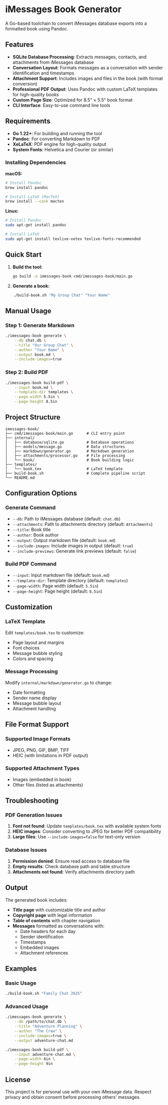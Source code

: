 # iMessages Book Generator

A Go-based toolchain to convert iMessages database exports into a formatted book using Pandoc.

## Features

- **SQLite Database Processing**: Extracts messages, contacts, and attachments from iMessages database
- **Conversation Layout**: Formats messages as a conversation with sender identification and timestamps
- **Attachment Support**: Includes images and files in the book (with format conversion)
- **Professional PDF Output**: Uses Pandoc with custom LaTeX templates for high-quality books
- **Custom Page Size**: Optimized for 8.5" × 5.5" book format
- **CLI Interface**: Easy-to-use command line tools

## Requirements

- **Go 1.22+**: For building and running the tool
- **Pandoc**: For converting Markdown to PDF
- **XeLaTeX**: PDF engine for high-quality output
- **System Fonts**: Helvetica and Courier (or similar)

### Installing Dependencies

**macOS:**
```bash
# Install Pandoc
brew install pandoc

# Install LaTeX (MacTeX)
brew install --cask mactex
```

**Linux:**
```bash
# Install Pandoc
sudo apt-get install pandoc

# Install LaTeX
sudo apt-get install texlive-xetex texlive-fonts-recommended
```

## Quick Start

1. **Build the tool:**
   ```bash
   go build -o imessages-book cmd/imessages-book/main.go
   ```

2. **Generate a book:**
   ```bash
   ./build-book.sh "My Group Chat" "Your Name"
   ```

## Manual Usage

### Step 1: Generate Markdown

```bash
./imessages-book generate \
    --db chat.db \
    --title "Our Group Chat" \
    --author "Your Name" \
    --output book.md \
    --include-images=true
```

### Step 2: Build PDF

```bash
./imessages-book build-pdf \
    --input book.md \
    --template-dir templates \
    --page-width 5.5in \
    --page-height 8.5in
```

## Project Structure

```
imessages-book/
├── cmd/imessages-book/main.go      # CLI entry point
├── internal/
│   ├── database/sqlite.go          # Database operations
│   ├── models/message.go           # Data structures
│   ├── markdown/generator.go       # Markdown generation
│   ├── attachments/processor.go    # File processing
│   └── book/                       # Book building logic
├── templates/
│   └── book.tex                    # LaTeX template
├── build-book.sh                   # Complete pipeline script
└── README.md
```

## Configuration Options

### Generate Command

- `--db`: Path to iMessages database (default: `chat.db`)
- `--attachments`: Path to attachments directory (default: `Attachments`)
- `--title`: Book title
- `--author`: Book author
- `--output`: Output markdown file (default: `book.md`)
- `--include-images`: Include images in output (default: `true`)
- `--include-previews`: Generate link previews (default: `false`)

### Build PDF Command

- `--input`: Input markdown file (default: `book.md`)
- `--template-dir`: Template directory (default: `templates`)
- `--page-width`: Page width (default: `5.5in`)
- `--page-height`: Page height (default: `8.5in`)

## Customization

### LaTeX Template

Edit `templates/book.tex` to customize:
- Page layout and margins
- Font choices
- Message bubble styling
- Colors and spacing

### Message Processing

Modify `internal/markdown/generator.go` to change:
- Date formatting
- Sender name display
- Message bubble layout
- Attachment handling

## File Format Support

### Supported Image Formats
- JPEG, PNG, GIF, BMP, TIFF
- HEIC (with limitations in PDF output)

### Supported Attachment Types
- Images (embedded in book)
- Other files (listed as attachments)

## Troubleshooting

### PDF Generation Issues

1. **Font not found**: Update `templates/book.tex` with available system fonts
2. **HEIC images**: Consider converting to JPEG for better PDF compatibility
3. **Large files**: Use `--include-images=false` for text-only version

### Database Issues

1. **Permission denied**: Ensure read access to database file
2. **Empty results**: Check database path and table structure
3. **Attachments not found**: Verify attachments directory path

## Output

The generated book includes:
- **Title page** with customizable title and author
- **Copyright page** with legal information
- **Table of contents** with chapter navigation
- **Messages** formatted as conversations with:
  - Date headers for each day
  - Sender identification
  - Timestamps
  - Embedded images
  - Attachment references

## Examples

### Basic Usage
```bash
./build-book.sh "Family Chat 2025"
```

### Advanced Usage
```bash
./imessages-book generate \
    --db /path/to/chat.db \
    --title "Adventure Planning" \
    --author "The Crew" \
    --include-images=true \
    --output adventure-chat.md

./imessages-book build-pdf \
    --input adventure-chat.md \
    --page-width 6in \
    --page-height 9in
```

## License

This project is for personal use with your own iMessage data. Respect privacy and obtain consent before processing others' messages.